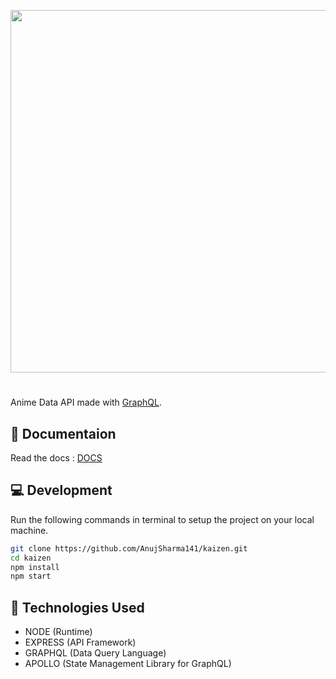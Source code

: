 <p align="center">
    <img width="580" src="https://i.ibb.co/n1GYrNW/image.png" />
</p>

#

Anime Data API made with [GraphQL](https://graphql.org/).

## :bookmark_tabs: Documentaion
Read the docs : [DOCS](https://kaizenapi.glitch.me/)

## :computer: Development
Run the following commands in terminal to setup the project on your local machine.

```bash 
git clone https://github.com/AnujSharma141/kaizen.git
cd kaizen
npm install
npm start
```

## :rocket: Technologies Used

* NODE (Runtime)
* EXPRESS (API Framework)
* GRAPHQL (Data Query Language)
* APOLLO (State Management Library for GraphQL)
